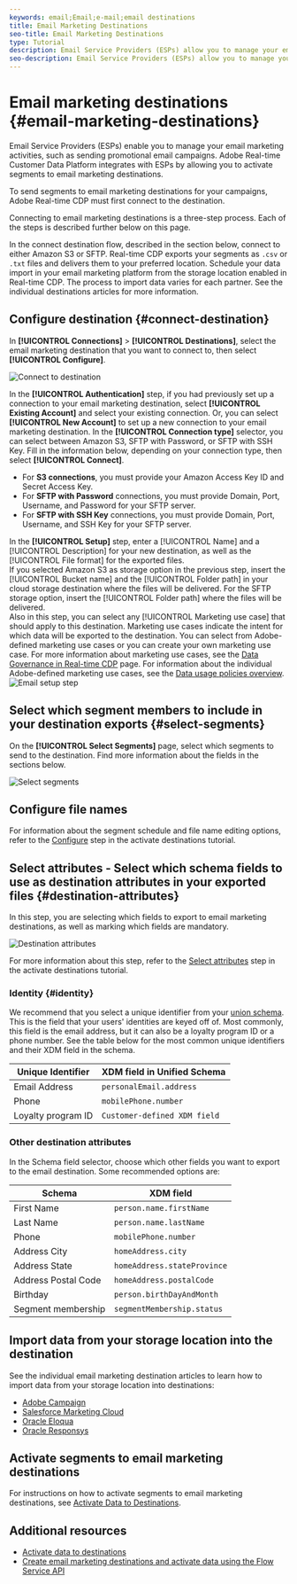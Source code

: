 ```yaml
---
keywords: email;Email;e-mail;email destinations
title: Email Marketing Destinations
seo-title: Email Marketing Destinations
type: Tutorial
description: Email Service Providers (ESPs) allow you to manage your email marketing activities, such as for sending promotional email campaigns.
seo-description: Email Service Providers (ESPs) allow you to manage your email marketing activities, such as for sending promotional email campaigns.
---
```


# Email marketing destinations {#email-marketing-destinations}

Email Service Providers (ESPs) enable you to manage your email marketing activities, such as sending promotional email campaigns. Adobe Real-time Customer Data Platform integrates with ESPs by allowing you to activate segments to email marketing destinations.

To send segments to email marketing destinations for your campaigns, Adobe Real-time CDP must first connect to the destination.

Connecting to email marketing destinations is a three-step process. Each of the steps is described further below on this page.

In the connect destination flow, described in the section below, connect to either Amazon S3 or SFTP. Real-time CDP exports your segments as `.csv` or `.txt` files and delivers them to your preferred location. Schedule your data import in your email marketing platform from the storage location enabled in Real-time CDP. The process to import data varies for each partner. See the individual destinations articles for more information. 

## Configure destination {#connect-destination}

In **[!UICONTROL Connections]** > **[!UICONTROL Destinations]**, select the email marketing destination that you want to connect to, then select **[!UICONTROL Configure]**.

![Connect to destination](/help/rtcdp/destinations/assets/connect-email-marketing.png)

In the **[!UICONTROL Authentication]** step, if you had previously set up a connection to your email marketing destination, select **[!UICONTROL Existing Account]** and select your existing connection. Or, you can select **[!UICONTROL New Account]** to set up a new connection to your email marketing destination. In the **[!UICONTROL Connection type]** selector, you can select between Amazon S3, SFTP with Password, or SFTP with SSH Key. Fill in the information below, depending on your connection type, then select **[!UICONTROL Connect]**.

- For **S3 connections**, you must provide your Amazon Access Key ID and Secret Access Key. 
- For **SFTP with Password** connections, you must provide Domain, Port, Username, and Password for your SFTP server.
- For **SFTP with SSH Key** connections, you must provide Domain, Port, Username, and SSH Key for your SFTP server.

In the **[!UICONTROL Setup]** step, enter a [!UICONTROL Name] and a [!UICONTROL Description] for your new destination, as well as the [!UICONTROL File format] for the exported files. <br> 
If you selected Amazon S3 as storage option in the previous step, insert the [!UICONTROL Bucket name] and the [!UICONTROL Folder path] in your cloud storage destination where the files will be delivered. For the SFTP storage option, insert the [!UICONTROL Folder path] where the files will be delivered. <br> 
Also in this step, you can select any [!UICONTROL Marketing use case] that should apply to this destination. Marketing use cases indicate the intent for which data will be exported to the destination. You can select from Adobe-defined marketing use cases or you can create your own marketing use case. For more information about marketing use cases, see the [Data Governance in Real-time CDP](/help/rtcdp/privacy/data-governance-overview.md#destinations) page. For information about the individual Adobe-defined marketing use cases, see the [Data usage policies overview](/help/data-governance/policies/overview.md#core-actions). <br>
    ![Email setup step](/help/rtcdp/destinations/assets/email-setup-step.png)

## Select which segment members to include in your destination exports {#select-segments}

On the **[!UICONTROL Select Segments]** page, select which segments to send to the destination. Find more information about the fields in the sections below.

![Select segments](/help/rtcdp/destinations/assets/email-select-segments.png)

## Configure file names

For information about the segment schedule and file name editing options, refer to the [Configure](/help/rtcdp/destinations/activate-destinations.md#configure) step in the activate destinations tutorial.

## Select attributes - Select which schema fields to use as destination attributes in your exported files {#destination-attributes}

In this step, you are selecting which fields to export to email marketing destinations, as well as marking which fields are mandatory.

![Destination attributes](/help/rtcdp/destinations/assets/recommended-attributes.png)

For more information about this step, refer to the [Select attributes](/help/rtcdp/destinations/activate-destinations.md#select-attributes) step in the activate destinations tutorial.

### Identity {#identity}

We recommend that you select a unique identifier from your [union schema](../../profile/home.md#profile-fragments-and-union-schemas). This is the field that your users' identities are keyed off of. Most commonly, this field is the email address, but it can also be a loyalty program ID or a phone number. See the table below for the most common unique identifiers and their XDM field in the schema. 

Unique Identifier | XDM field in Unified Schema
---------|----------
 Email Address | `personalEmail.address` 
 Phone | `mobilePhone.number` 
 Loyalty program ID | `Customer-defined XDM field` 

### Other destination attributes

In the Schema field selector, choose which other fields you want to export to the email destination. Some recommended options are:

Schema | XDM field 
---------|----------
 First Name | `person.name.firstName`
 Last Name | `person.name.lastName`
 Phone | `mobilePhone.number` 
 Address City| `homeAddress.city` 
 Address State | `homeAddress.stateProvince` 
 Address Postal Code | `homeAddress.postalCode` 
 Birthday | `person.birthDayAndMonth`
 Segment membership | `segmentMembership.status`

## Import data from your storage location into the destination

See the individual email marketing destination articles to learn how to import data from your storage location into destinations: 

* [Adobe Campaign](/help/rtcdp/destinations/adobe-campaign-destination.md#import-data-into-campaign)
* [Salesforce Marketing Cloud](/help/rtcdp/destinations/salesforce-marketing-cloud-destination.md#import-data-into-salesforce)
* [Oracle Eloqua](/help/rtcdp/destinations/oracle-eloqua-destination.md#import-data-into-eloqua)
* [Oracle Responsys](/help/rtcdp/destinations/oracle-responsys-destination.md#import-data-into-responsys)

## Activate segments to email marketing destinations

For instructions on how to activate segments to email marketing destinations, see [Activate Data to Destinations](/help/rtcdp/destinations/activate-destinations.md).

## Additional resources

* [Activate data to destinations](/help/rtcdp/destinations/activate-destinations.md)
* [Create email marketing destinations and activate data using the Flow Service API](https://docs.adobe.com/content/help/en/experience-platform/tutorials/destinations/email-marketing-api.html)